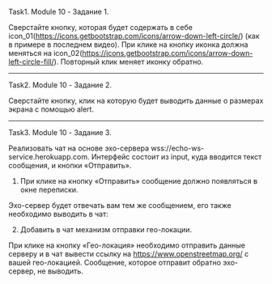 Task1. Module 10 - Задание 1.

Сверстайте кнопку, которая будет содержать в себе icon_01(https://icons.getbootstrap.com/icons/arrow-down-left-circle/) (как в примере в последнем видео). При клике на кнопку иконка должна меняться на icon_02(https://icons.getbootstrap.com/icons/arrow-down-left-circle-fill/). Повторный клик меняет иконку обратно.

________________________________________________________

Task2. Module 10 - Задание 2.

Сверстайте кнопку, клик на которую будет выводить данные о размерах экрана с помощью alert. 

________________________________________________________

Task3. Module 10 - Задание 3.

Реализовать чат на основе эхо-сервера wss://echo-ws-service.herokuapp.com.
Интерфейс состоит из input, куда вводится текст сообщения, и кнопки «Отправить».

1. При клике на кнопку «Отправить» сообщение должно появляться в окне переписки.

Эхо-сервер будет отвечать вам тем же сообщением, его также необходимо выводить в чат:

2. Добавить в чат механизм отправки гео-локации.

При клике на кнопку «Гео-локация» необходимо отправить данные серверу и в чат вывести ссылку на https://www.openstreetmap.org/ с вашей гео-локацией. Сообщение, которое отправит обратно эхо-сервер, не выводить.